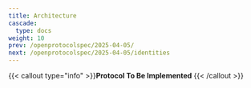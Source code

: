 ```yaml
---
title: Architecture
cascade:
  type: docs
weight: 10
prev: /openprotocolspec/2025-04-05/
next: /openprotocolspec/2025-04-05/identities
---
```


{{< callout type="info" >}}**Protocol To Be Implemented** {{< /callout >}}
